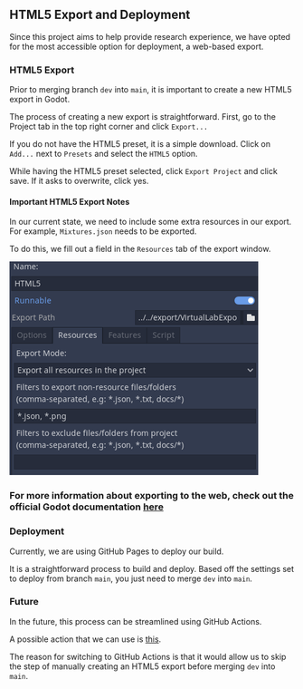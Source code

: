 ## HTML5 Export and Deployment
Since this project aims to help provide research experience, we have opted for the most accessible option for deployment, a web-based export.

### HTML5 Export
Prior to merging branch `dev` into `main`, it is important to create a new HTML5 export in Godot.

The process of creating a new export is straightforward. First, go to the Project tab in the top right corner and click `Export...`

If you do not have the HTML5 preset, it is a simple download. Click on `Add...` next to `Presets` and select the `HTML5` option.

While having the HTML5 preset selected, click `Export Project` and click save. If it asks to overwrite, click yes.

#### Important HTML5 Export Notes
In our current state, we need to include some extra resources in our export. For example, `Mixtures.json` needs to be exported.

To do this, we fill out a field in the `Resources` tab of the export window.

![image](./images/deployment/HTML5%20Export%20Extras.png)

### For more information about exporting to the web, check out the official Godot documentation [here](https://docs.godotengine.org/en/3.5/tutorials/export/exporting_for_web.html)

### Deployment
Currently, we are using GitHub Pages to deploy our build.

It is a straightforward process to build and deploy. Based off the settings set to deploy from branch `main`, you just need to merge `dev` into `main`.

### Future
In the future, this process can be streamlined using GitHub Actions.

A possible action that we can use is [this](https://github.com/firebelley/godot-export).

The reason for switching to GitHub Actions is that it would allow us to skip the step of manually creating an HTML5 export before merging `dev` into `main`.